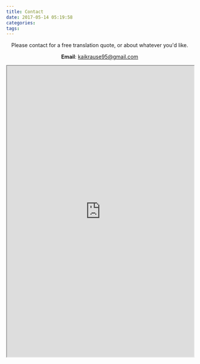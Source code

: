 ```yaml
---
title: Contact
date: 2017-05-14 05:19:58
categories:
tags:
---
```


<div style="text-align:center">
Please contact for a free translation quote, or about whatever you'd like.

<strong>Email</strong>: <a href="mailto:Kai Krause <kaikrause95@gmail.com>">kaikrause95@gmail.com</a>
</div>

<iframe width="100%" height="782px" src="https://docs.google.com/forms/d/e/1FAIpQLSd1OZT_j7L_evWiJo7dscc0Rn6Z8OYgZVC7qZFEbGb5irmulA/viewform"></iframe>

